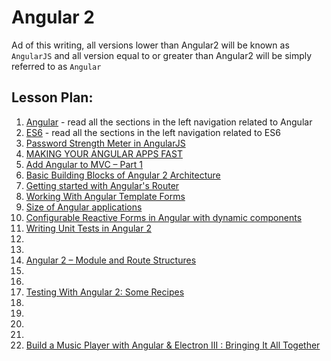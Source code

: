 # Angular 2

Ad of this writing, all versions lower than Angular2 will be known as `AngularJS` and all version equal to or greater than Angular2 will be simply referred to as `Angular`

## Lesson Plan:

1. [Angular](http://learnangular2.com/why-angular2) - read all the sections in the left navigation related to Angular
1. [ES6](http://learnangular2.com/es6/) - read all the sections in the left navigation related to ES6
1. [Password Strength Meter in AngularJS](https://scotch.io/tutorials/password-strength-meter-in-angularjs)
1. [MAKING YOUR ANGULAR APPS FAST](https://blog.thoughtram.io/angular/2017/02/02/making-your-angular-app-fast.html)
1. [Add Angular to MVC – Part 1](http://blogs.pdsa.com/post/2017/03/01/add-angular-to-mvc-part-1.aspx)
1. [Basic Building Blocks of Angular 2 Architecture](https://dzone.com/articles/components-of-angular2-architecture)
1. [Getting started with Angular's Router](https://toddmotto.com/angular-component-router)
1. [Working With Angular Template Forms](https://dzone.com/articles/working-with-angular-template-forms)
1. [Size of Angular applications](http://www.syntaxsuccess.com/viewarticle/size-of-angular-applications)
1. [Configurable Reactive Forms in Angular with dynamic components](https://toddmotto.com/angular-dynamic-components-forms)
1. [Writing Unit Tests in Angular 2](http://www.discoversdk.com/blog/writing-unit-tests-in-angular-2)
1. []()
1. []()
1. [Angular 2 – Module and Route Structures](http://jsdiaries.com/2017/01/16/angular-2-module-and-routes-structure)
1. []()
1. []()
1. [Testing With Angular 2: Some Recipes ](https://dzone.com/articles/talk-testing-with-angular-some-recipes)
1. []()
1. []()
1. []()
1. []()
1. [Build a Music Player with Angular & Electron III : Bringing It All Together](https://scotch.io/tutorials/build-a-music-player-with-angular-electron-iii-bringing-it-all-together)
